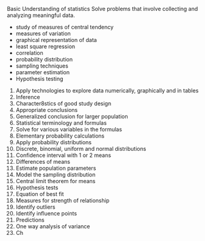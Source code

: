 Basic Understanding of statistics
Solve problems that involve collecting and analyzing meaningful data.
- study of measures of central tendency
- measures of variation
- graphical representation of data
- least square regression
- correlation
- probability distribution
- sampling techniques
- parameter estimation
- Hypothesis testing

1. Apply technologies to explore data numerically, graphically and in tables
2. Inference
3. Character8stics of good study design
4. Appropriate conclusions
5. Generalized conclusion for larger population
6. Statistical terminology and formulas
7. Solve for various variables in the formulas
8. Elementary probability calculations
9. Apply probability distributions 
10. Discrete, binomial, uniform and normal distributions
11. Confidence interval with 1 or 2 means
12. Differences of means
13. Estimate population parameters
14. Model the sampling distribution
15. Central limit theorem for means
16. Hypothesis tests
17. Equation of best fit
18. Measures for strength of relationship
19. Identify outliers
20. Identify influence points
21. Predictions
22. One way analysis of variance
23. Ch